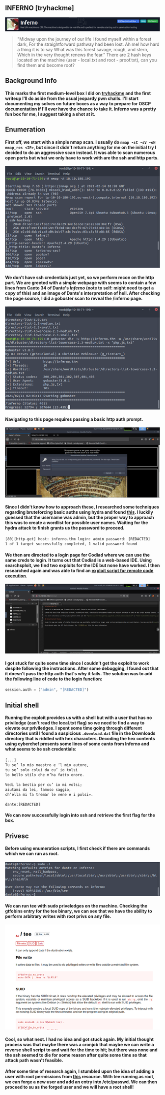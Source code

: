 ## INFERNO [tryhackme]
![](inferno_banner.png)
> "Midway upon the journey of our life I found myself within a forest dark, For the straightforward pathway had been lost. Ah me! how hard a thing it is to say What was this forest savage, rough, and stern, Which in the very thought renews the fear."
> There are 2 hash keys located on the machine (user - local.txt and root - proof.txt), can you find them and become root?


## Background Info
#### This marks the first medium-level box I did on [tryhackme](https://tryhackme.com/) and the first writeup I'll do aside from the usual jeopardy pwn challs. I'll start documenting my solves on future boxes as a way to prepare for OSCP documentation if I'll ever have the chance to take it. Inferno was a pretty fun box for me, I suggest taking a shot at it. 

## Enumeration
#### First off, we start with a simple nmap scan. I usually do `nmap -sC -sV -oN nmap_res <IP>`, but since it didn't return anything for me on the initial try I decided to do an aggressive scan instead. It was able to scan numerous open ports but what we only have to work with are the ssh and http ports.
![](inferno_0_nmap.png)

#### We don't have ssh credentials just yet, so we perform recon on the http part. We are greeted with a simple webpage with seems to contain a few lines from Canto 34 of Dante's *Inferno* (note to self: might need to get a copy of this) and an image of Dante's interpretation of hell. After checking the page source, I did a gobuster scan to reveal the /inferno page.
![](inferno_1_gobuster.png)

#### Navigating to this page requires passing a basic http auth prompt. 
![](inferno_3_auth.png)

#### Since I didn't know how to approach these, I researched some techniques regarding bruteforcing basic auths using hydra and found [this](http://tylerrockwell.github.io/defeating-basic-auth-with-hydra/). I luckily guessed that the username was admin, but the proper way to approach this was to create a wordlist for possible user names. Waiting for the hydra attack to finish grants us the password to proceed.

```
[80][http-get] host: inferno.thm login: admin password: [REDACTED]
1 of 1 target successfully completed, 1 valid password found
```

#### We then are directed to a login page for Codiad where we can use the same creds to login. It turns out that Codiad is a web-based IDE. Using searchsploit, we find two exploits for the IDE but none have worked. I then researched again and was able to find an [exploit script for remote code execution](https://github.com/WangYihang/Codiad-Remote-Code-Execute-Exploit).
![](inferno_6_ide.png)

#### I got stuck for quite some time since I couldn't get the exploit to work despite following the instructions. After some debugging, I found out that it doesn't pass the http auth that's why it fails. The solution was to add the following line of code to the login function:

```python
session.auth = ("admin", "[REDACTED]")
```

## Initial shell 
#### Running the exploit provides us with a shell but with a user that has no priviledge (can't read the local.txt flag) so we need to find a way to elevate our priviledges. I spent some time going through different directories until I found a suspicious `.download.dat` file in the Downloads directory that is riddled with hex characters. Decoding the hex contents using cyberchef presents some lines of some canto from Inferno and what seems to be ssh credentials:

```
[...]
Tu se’ lo mio maestro e ’l mio autore,
tu se’ solo colui da cu’ io tolsi
lo bello stilo che m’ha fatto onore.

Vedi la bestia per cu’ io mi volsi;
aiutami da lei, famoso saggio,
ch’ella mi fa tremar le vene e i polsi».

dante:[REDACTED]
```

#### We can now successfully login into ssh and retrieve the first flag for the box.

## Privesc
#### Before using enumeration scripts, I first check if there are commands which we can run as root.
![](inferno_7_sudol.png)

#### We can run tee with sudo priveledges on the machine. Checking the gtfobins entry for the tee binary, we can see that we have the ability to perform arbitrary writes with root privs on any file. 
![](inferno_8_gtfotee.png)

#### Cool, so what next. I had no idea and got stuck again. My initial thought process was that maybe there was a cronjob that maybe we can write a reverse shell script to and wait for the time to hit; but there was none and the ssh seemed to die for some reason after quite some time so that attack path wasn't feasible. 

#### After some time of research again, I stumbled upon the idea of adding a user with root permissions from [this](https://d00mfist1.gitbooks.io/ctf/content/privilege_escalation_-_linux.html) resource. With tee running as root, we can forge a new user and add an entry into /etc/passwd. We can then proceed to su as the forged user and we will have a root shell!